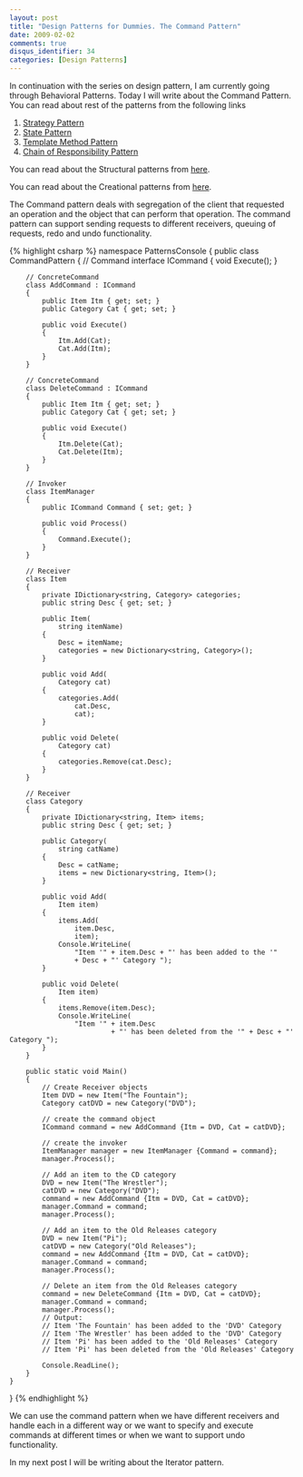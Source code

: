 ```yaml
---
layout: post
title: "Design Patterns for Dummies. The Command Pattern"
date: 2009-02-02
comments: true
disqus_identifier: 34
categories: [Design Patterns]
---
```

In continuation with the series on design pattern, I am currently going
through Behavioral Patterns. Today I will write about the Command
Pattern. You can read about rest of the patterns from the following
links

1.  [Strategy
    Pattern](http://www.simplyvinay.com/Post/30/Design-Patterns-for-Dummies.-The-Strategy-Pattern.aspx)
2.  [State
    Pattern](http://www.simplyvinay.com/Post/31/Design-Patterns-for-Dummies.-The-State-Pattern.aspx)
3.  [Template Method
    Pattern](http://www.simplyvinay.com/Post/32/Design-Patterns-for-Dummies.-The-Template-Method-Pattern.aspx)
4.  [Chain of Responsibility
    Pattern](http://www.simplyvinay.com/Post/33/Design-Patterns-for-Dummies.-The-Chain-of-Responsibility-Pattern.aspx)

You can read about the Structural patterns from
[here](http://www.simplyvinay.com/Post/23/Structural-Design-Patterns.aspx).

You can read about the Creational patterns from
[here](http://www.simplyvinay.com/Post/29/Creational-Design-Patterns.aspx).

The Command pattern deals with segregation of the client that requested
an operation and the object that can perform that operation. The command
pattern can support sending requests to different receivers, queuing of
requests, redo and undo functionality.

{% highlight csharp %}
namespace PatternsConsole
{
    public class CommandPattern
    {
        // Command
        interface ICommand
        {
            void Execute();
        }

        // ConcreteCommand
        class AddCommand : ICommand
        {
            public Item Itm { get; set; }
            public Category Cat { get; set; }

            public void Execute()
            {
                Itm.Add(Cat);
                Cat.Add(Itm);
            }
        }

        // ConcreteCommand
        class DeleteCommand : ICommand
        {
            public Item Itm { get; set; }
            public Category Cat { get; set; }

            public void Execute()
            {
                Itm.Delete(Cat);
                Cat.Delete(Itm);
            }
        }

        // Invoker
        class ItemManager
        {
            public ICommand Command { set; get; }

            public void Process()
            {
                Command.Execute();
            }
        }

        // Receiver
        class Item
        {
            private IDictionary<string, Category> categories;
            public string Desc { get; set; }

            public Item(
                string itemName)
            {
                Desc = itemName;
                categories = new Dictionary<string, Category>();
            }

            public void Add(
                Category cat)
            {
                categories.Add(
                    cat.Desc,
                    cat);
            }

            public void Delete(
                Category cat)
            {
                categories.Remove(cat.Desc);
            }
        }

        // Receiver
        class Category
        {
            private IDictionary<string, Item> items;
            public string Desc { get; set; }

            public Category(
                string catName)
            {
                Desc = catName;
                items = new Dictionary<string, Item>();
            }

            public void Add(
                Item item)
            {
                items.Add(
                    item.Desc,
                    item);
                Console.WriteLine(
                    "Item '" + item.Desc + "' has been added to the '"
                    + Desc + "' Category ");
            }

            public void Delete(
                Item item)
            {
                items.Remove(item.Desc);
                Console.WriteLine(
                    "Item '" + item.Desc
                             + "' has been deleted from the '" + Desc + "' Category ");
            }
        }

        public static void Main()
        {
            // Create Receiver objects
            Item DVD = new Item("The Fountain");
            Category catDVD = new Category("DVD");

            // create the command object
            ICommand command = new AddCommand {Itm = DVD, Cat = catDVD};

            // create the invoker
            ItemManager manager = new ItemManager {Command = command};
            manager.Process();

            // Add an item to the CD category
            DVD = new Item("The Wrestler");
            catDVD = new Category("DVD");
            command = new AddCommand {Itm = DVD, Cat = catDVD};
            manager.Command = command;
            manager.Process();

            // Add an item to the Old Releases category
            DVD = new Item("Pi");
            catDVD = new Category("Old Releases");
            command = new AddCommand {Itm = DVD, Cat = catDVD};
            manager.Command = command;
            manager.Process();

            // Delete an item from the Old Releases category
            command = new DeleteCommand {Itm = DVD, Cat = catDVD};
            manager.Command = command;
            manager.Process();
            // Output:  
            // Item 'The Fountain' has been added to the 'DVD' Category
            // Item 'The Wrestler' has been added to the 'DVD' Category
            // Item 'Pi' has been added to the 'Old Releases' Category
            // Item 'Pi' has been deleted from the 'Old Releases' Category
            
            Console.ReadLine();
        }
    }
}
{% endhighlight %}

We can use the command pattern when we have different receivers and
handle each in a different way or we want to specify and execute
commands at different times or when we want to support undo
functionality.

In my next post I will be writing about the Iterator pattern.

